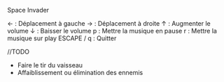 Space Invader

← : Déplacement à gauche
→ : Déplacement à droite
↑ : Augmenter le volume
↓ : Baisser le volume
p : Mettre la musique en pause
r : Mettre la musique sur play
ESCAPE / q : Quitter

//TODO

- Faire le tir du vaisseau
- Affaiblissement ou élimination des ennemis